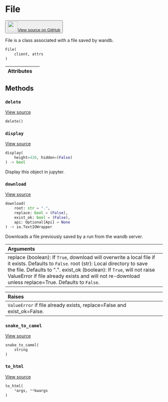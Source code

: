 # File

<p><button style={{display: 'flex', alignItems: 'center', backgroundColor: 'white', border: '1px solid #ddd', padding: '10px', borderRadius: '6px', cursor: 'pointer', boxShadow: '0 2px 3px rgba(0,0,0,0.1)', transition: 'all 0.3s'}}><a href='https://www.github.com/wandb/wandb/tree/v0.16.4/wandb/apis/public/files.py#L108-L194' style={{fontSize: '1.2em', display: 'flex', alignItems: 'center'}}><img src='https://github.githubassets.com/images/modules/logos_page/GitHub-Mark.png' height='32px' width='32px' style={{marginRight: '10px'}}/>View source on GitHub</a></button></p>


File is a class associated with a file saved by wandb.

```python
File(
    client, attrs
)
```

| Attributes |  |
| :--- | :--- |

## Methods

### `delete`

[View source](https://www.github.com/wandb/wandb/tree/v0.16.4/wandb/apis/public/files.py#L174-L187)

```python
delete()
```

### `display`

[View source](https://www.github.com/wandb/wandb/tree/v0.16.4/wandb/apis/attrs.py#L15-L26)

```python
display(
    height=420, hidden=(False)
) -> bool
```

Display this object in jupyter.

### `download`

[View source](https://www.github.com/wandb/wandb/tree/v0.16.4/wandb/apis/public/files.py#L134-L172)

```python
download(
    root: str = ".",
    replace: bool = (False),
    exist_ok: bool = (False),
    api: Optional[Api] = None
) -> io.TextIOWrapper
```

Downloads a file previously saved by a run from the wandb server.

| Arguments |  |
| :--- | :--- |
|  replace (boolean): If `True`, download will overwrite a local file if it exists. Defaults to `False`. root (str): Local directory to save the file. Defaults to ".". exist_ok (boolean): If `True`, will not raise ValueError if file already exists and will not re-download unless replace=True. Defaults to `False`. |

| Raises |  |
| :--- | :--- |
|  `ValueError` if file already exists, replace=False and exist_ok=False. |

### `snake_to_camel`

[View source](https://www.github.com/wandb/wandb/tree/v0.16.4/wandb/apis/attrs.py#L11-L13)

```python
snake_to_camel(
    string
)
```

### `to_html`

[View source](https://www.github.com/wandb/wandb/tree/v0.16.4/wandb/apis/attrs.py#L28-L29)

```python
to_html(
    *args, **kwargs
)
```
